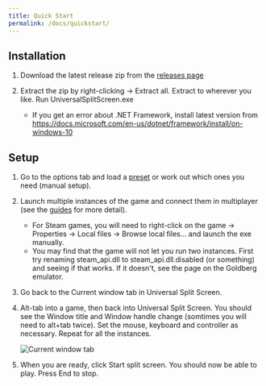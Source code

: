 ```yaml
---
title: Quick Start
permalink: /docs/quickstart/
---
```


## Installation
1. Download the latest release zip from the [releases page](https://github.com/UniversalSplitScreen/UniversalSplitScreen/releases/latest)

1. Extract the zip by right-clicking -> Extract all. Extract to wherever you like. Run UniversalSplitScreen.exe
    * If you get an error about .NET Framework, install latest version from https://docs.microsoft.com/en-us/dotnet/framework/install/on-windows-10
    
## Setup
1. Go to the options tab and load a [preset][guides page] or work out which ones you need (manual setup).

1. Launch multiple instances of the game and connect them in multiplayer (see the [guides][guides page] for more detail).
    * For Steam games, you will need to right-click on the game -> Properties -> Local files -> Browse local files... and launch the exe manually. 
    * You may find that the game will not let you run two instances. First try renaming steam_api.dll to steam_api.dll.disabled (or something) and seeing if that works. If it doesn't, see the page on the Goldberg emulator.

1. Go back to the Current window tab in Universal Split Screen.

1. Alt-tab into a game, then back into Universal Split Screen. You should see the Window title and Window handle change (somtimes you will need to alt+tab twice). Set the mouse, keyboard and controller as necessary. Repeat for all the instances.

    ![Current window tab](https://raw.githubusercontent.com/UniversalSplitScreen/UniversalSplitScreen.github.io/master/img/options.png)

1. When you are ready, click Start split screen. You should now be able to play. Press End to stop.

[guides page]: https://universalsplitscreen.github.io/docs/guides/minecraft/#collapse-3
